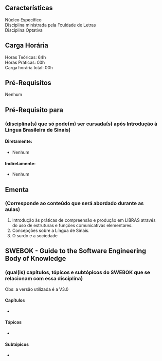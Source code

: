 ## Características  
Núcleo Específico  
Disciplina ministrada pela Fculdade de Letras  
Disciplina Optativa  

## Carga Horária  
Horas Teóricas: 64h  
Horas Práticas: 00h  
Carga horária total: 00h  

## Pré-Requisitos  
Nenhum

## Pré-Requisito para  
### (disciplina(s) que só pode(m) ser cursada(s) após Introdução à Língua Brasileira de Sinais)  
  
#### Diretamente:
* Nenhum

#### Indiretamente:  
* Nenhum

## Ementa  
### (Corresponde ao conteúdo que será abordado durante as aulas)  
1.  Introdução às práticas de compreensão e produção em LIBRAS através do uso de estruturas e funções comunicativas elementares.
2.  Concepções sobre a Língua de Sinais.
3.  O surdo e a sociedade

## SWEBOK - Guide to the Software Engineering Body of Knowledge
### (qual(is) capítulos, tópicos e subtópicos do SWEBOK que se relacionam com essa disciplina)  
Obs: a versão utilizada é a V3.0  

#### Capítulos  
* 

#### Tópicos  
*   

#### Subtópicos
* 